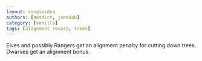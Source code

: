 ```yaml
---
layout: singleidea
authors: [aosdict, jonadab]
category: [vanilla]
tags: [alignment record, trees]
---
```

Elves and possibly Rangers get an alignment penalty for cutting down trees. Dwarves get an alignment bonus.

